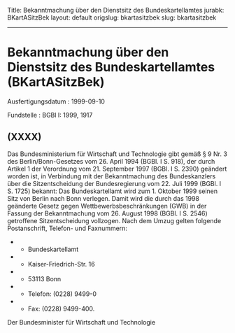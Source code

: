 Title: Bekanntmachung über den Dienstsitz des Bundeskartellamtes
jurabk: BKartASitzBek
layout: default
origslug: bkartasitzbek
slug: bkartasitzbek

---

# Bekanntmachung über den Dienstsitz des Bundeskartellamtes (BKartASitzBek)

Ausfertigungsdatum
:   1999-09-10

Fundstelle
:   BGBl I: 1999, 1917



## (XXXX)

Das Bundesministerium für Wirtschaft und Technologie gibt gemäß § 9
Nr. 3 des Berlin/Bonn-Gesetzes vom 26. April 1994 (BGBl. I S. 918),
der durch Artikel 1 der Verordnung vom 21. September 1997 (BGBl. I S.
2390) geändert worden ist, in Verbindung mit der Bekanntmachung des
Bundeskanzlers über die Sitzentscheidung der Bundesregierung vom 22.
Juli 1999 (BGBl. I S. 1725) bekannt:
Das Bundeskartellamt wird zum 1. Oktober 1999 seinen Sitz von Berlin
nach Bonn verlegen. Damit wird die durch das 1998 geänderte Gesetz
gegen Wettbewerbsbeschränkungen (GWB) in der Fassung der
Bekanntmachung vom 26. August 1998 (BGBl. I S. 2546) getroffene
Sitzentscheidung vollzogen.
Nach dem Umzug gelten folgende Postanschrift, Telefon- und Faxnummern:

*    *   Bundeskartellamt


*    *   Kaiser-Friedrich-Str. 16


*    *   53113 Bonn


*    *   Telefon: (0228) 9499-0


*    *   Fax: (0228) 9499-400.




Der Bundesminister für Wirtschaft und Technologie

